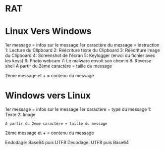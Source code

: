 # RAT

# Linux Vers Windows
1er message = infos sur le message
    1er caractère du message = instruction
        1: Lecture du Clipboard
        2: Réécriture texte du Clipboard
        3: Réécriture image du Clipboard
        4: Screenshot de l'écran
        5: Keylogger (envoi du fichier avec les keys)
        6: Photo webcam
        7: Le malware envoit son chemin
        8: Reverse shell
    A partir du 2ème caractère = taille du message

2ème message et + = contenu du message



# Windows vers Linux
1er message = infos sur le message
    1er caractère = type du message
        1: Texte
        2: Image

    A partir du 2ème caractère = taille du message

2ème message et + = contenu du message



Endodage: Base64 puis UTF8
Decodage: UTF8 puis Base64
